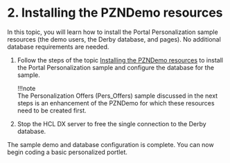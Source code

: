 # 2. Installing the PZNDemo resources

In this topic, you will learn how to install the Portal Personalization sample resources (the demo users, the Derby database, and pages). No additional database requirements are needed.

1. Follow the steps of the topic [Installing the PZNDemo resources](../demo/pzn_demoinstall.md) to install the Portal Personalization sample and configure the database for the sample.  

    !!!note  
        The Personalization Offers (Pers_Offers) sample discussed in the next steps is an enhancement of the PZNDemo for which these resources need to be created first.  

2. Stop the HCL DX server to free the single connection to the Derby database.

The sample demo and database configuration is complete. You can now begin coding a basic personalized portlet.  
